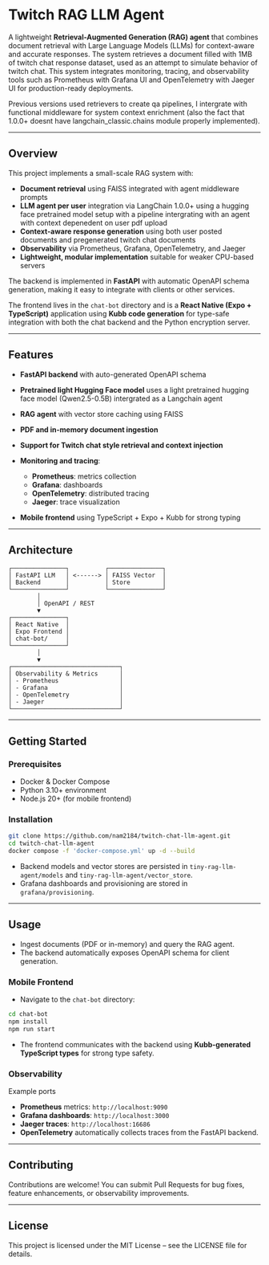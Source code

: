# Twitch RAG LLM Agent

A lightweight **Retrieval-Augmented Generation (RAG) agent** that combines document retrieval with Large Language Models (LLMs) for context-aware and accurate responses. The system retrieves a document filled with 1MB of twitch chat response dataset, used as an attempt to simulate behavior of twitch chat. This system integrates monitoring, tracing, and observability tools such as Prometheus with Grafana UI and OpenTelemetry with Jaeger UI for production-ready deployments.

Previous versions used retrievers to create qa pipelines, I intergrate with functional middleware for system context enrichment (also the fact that 1.0.0+ doesnt have langchain_classic.chains module properly implemented).

---

## Overview

This project implements a small-scale RAG system with:

* **Document retrieval** using FAISS integrated with agent middleware prompts
* **LLM agent per user** integration via LangChain 1.0.0+ using a hugging face pretrained model setup with a pipeline intergrating with an agent with context depenedent on user pdf upload 
* **Context-aware response generation** using both user posted documents and pregenerated twitch chat documents
* **Observability** via Prometheus, Grafana, OpenTelemetry, and Jaeger
* **Lightweight, modular implementation** suitable for weaker CPU-based servers

The backend is implemented in **FastAPI** with automatic OpenAPI schema generation, making it easy to integrate with clients or other services.

The frontend lives in the `chat-bot` directory and is a **React Native (Expo + TypeScript)** application using **Kubb code generation** for type-safe integration with both the chat backend and the Python encryption server.

---

## Features

* **FastAPI backend** with auto-generated OpenAPI schema
* **Pretrained light Hugging Face model** uses a light pretrained hugging face model (Qwen2.5-0.5B) intergrated as a Langchain agent
* **RAG agent** with vector store caching using FAISS
* **PDF and in-memory document ingestion**
* **Support for Twitch chat style retrieval and context injection**
* **Monitoring and tracing**:

  * **Prometheus**: metrics collection
  * **Grafana**: dashboards
  * **OpenTelemetry**: distributed tracing
  * **Jaeger**: trace visualization
* **Mobile frontend** using TypeScript + Expo + Kubb for strong typing

---

## Architecture

```
┌───────────────┐          ┌───────────────┐
│ FastAPI LLM   │ <------> │ FAISS Vector  │
│ Backend       │          │ Store         │
└───────────────┘          └───────────────┘
        │
        │ OpenAPI / REST
        ▼
┌───────────────┐
│ React Native  │
│ Expo Frontend │
│ chat-bot/     │
└───────────────┘
        │
        ▼
┌──────────────────────────────┐
│ Observability & Metrics      │
│ - Prometheus                 │
│ - Grafana                    │
│ - OpenTelemetry              │
│ - Jaeger                     │
└──────────────────────────────┘
```

---

## Getting Started

### Prerequisites

* Docker & Docker Compose
* Python 3.10+ environment
* Node.js 20+ (for mobile frontend)

### Installation

```bash
git clone https://github.com/nam2184/twitch-chat-llm-agent.git
cd twitch-chat-llm-agent
docker compose -f 'docker-compose.yml' up -d --build
```

* Backend models and vector stores are persisted in `tiny-rag-llm-agent/models` and `tiny-rag-llm-agent/vector_store`.
* Grafana dashboards and provisioning are stored in `grafana/provisioning`.

---

## Usage

* Ingest documents (PDF or in-memory) and query the RAG agent.
* The backend automatically exposes OpenAPI schema for client generation.

### Mobile Frontend

* Navigate to the `chat-bot` directory:

```bash
cd chat-bot
npm install
npm run start
```

* The frontend communicates with the backend using **Kubb-generated TypeScript types** for strong type safety.

### Observability
Example ports
* **Prometheus** metrics: `http://localhost:9090`
* **Grafana dashboards**: `http://localhost:3000`
* **Jaeger traces**: `http://localhost:16686`
* **OpenTelemetry** automatically collects traces from the FastAPI backend.

---

## Contributing

Contributions are welcome! You can submit Pull Requests for bug fixes, feature enhancements, or observability improvements.

---

## License

This project is licensed under the MIT License – see the LICENSE file for details.


